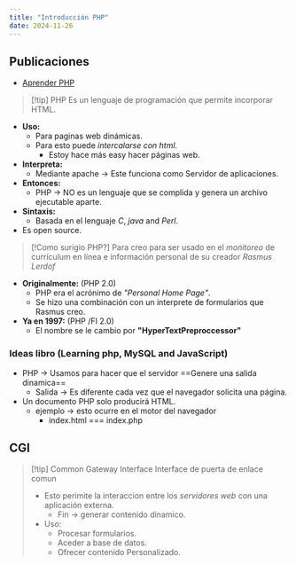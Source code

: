```yaml
---
title: "Introducción PHP"
date: 2024-11-26
---
```


## Publicaciones

- [Aprender PHP](./_posts/2024-11-26-Aprender-PHP.md)

>[!tip] PHP
>Es un lenguaje de programación que permite incorporar HTML.

- **Uso:**
	- Para paginas web dinámicas.
	- Para esto puede *intercalarse con html*.
		- Estoy hace más easy hacer páginas web.
- **Interpreta:**
	- Mediante apache -> Este funciona como Servidor de aplicaciones.
- **Entonces:**
	- PHP -> NO es  un lenguaje que se complida y genera un archivo ejecutable aparte.
- **Sintaxis:**
	- Basada en el lenguaje *C*, *java* and *Perl*.
- Es open source.

>[!Como surigio PHP?]
>Para creo para ser usado en el *monitoreo* de currículum en línea e información personal de su creador *Rasmus Lerdof*

- **Originalmente:** (PHP 2.0)
	- PHP era el acrónimo de *"Personal Home Page"*.
	- Se hizo una combinación con un interprete de formularios que Rasmus creo.
- **Ya en 1997:** (PHP /FI 2.0)
	- El nombre se le cambio por **"HyperTextPreproccessor"**
### Ideas libro (Learning php, MySQL and JavaScript)
- PHP -> Usamos para hacer que el servidor ==Genere una salida dinamica== 
	- Salida -> Es diferente cada vez que el navegador solicita una página. 
- Un documento PHP solo producirá HTML.
	- ejemplo -> esto ocurre en el motor del navegador
		- index.html === index.php

## CGI

>[!tip] Common Gateway Interface
>Interface de puerta de enlace comun
>- Esto perimite la interaccion entre los *servidores web* con una aplicación externa.
>	- Fin -> generar contenido dinamico.
>- Uso:
>	- Procesar formularios.
>	- Aceder a base de datos.
>	- Ofrecer contenido Personalizado.
